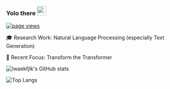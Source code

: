 ### Yolo there <img src="https://c.tenor.com/StmGV2_YmjEAAAAi/winking-face-joypixels.gif" width="25" />



<p align="left">
  <a href="https://github.com/lwaefkjlk/lwaekfjlk">
    <img src="https://komarev.com/ghpvc/?username=lwaekfjlk" alt="page views" />
  </a>
</p>

🎓 Research Work: Natural Language Processing (especially Text Generation)

🤗 Recent Focus:
Transform the Transformer


![lwaekfjlk's GitHub stats](https://github-readme-stats-futuretech6.vercel.app/api?username=lwaekfjlk&count_private=true&show_icons=true&theme=ayu-mirage)

![Top Langs](https://github-readme-stats-futuretech6.vercel.app/api/top-langs/?username=lwaekfjlk&count_private=true&layout=compact&langs_count=10&theme=ayu-mirage&exclude_repo=github-readme-stats,CA_LAB&hide=jupyter%20notebook,html,tsql)

